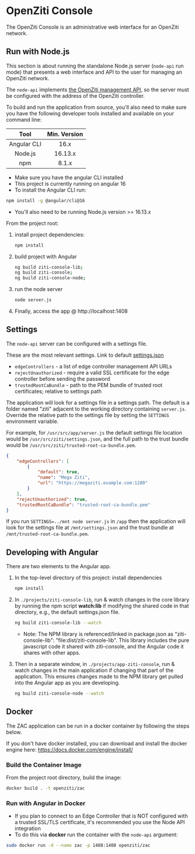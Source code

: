 
# OpenZiti Console

The OpenZiti Console is an administrative web interface for an OpenZiti network.

## Run with Node.js

This section is about running the standalone Node.js server (`node-api` run mode) that presents a web interface and API to the user for managing an OpenZiti network.

The `node-api` implements [the OpenZiti management API](https://openziti.io/docs/reference/developer/api/), so the server must be configured with the address of the OpenZiti controller.

To build and run the application from source, you'll also need to make sure you have the following developer tools installed and available on your command line:

| Tool        | Min. Version |
| :---:       | :---:        |
| Angular CLI | 16.x         |
| Node.js     | 16.13.x      |
| npm         | 8.1.x        |

* Make sure you have the angular CLI installed
* This project is currently running on angular 16
* To install the Angular CLI run:

```bash
npm install -g @angular/cli@16
```

* You'll also need to be running Node.js version >= 16.13.x

From the project root:

1. install project dependencies:

    ```bash
    npm install
    ```

1. build project with Angular

    ```bash
    ng build ziti-console-lib;
    ng build ziti-console;
    ng build ziti-console-node;
    ```

1. run the node server

    ```bash
    node server.js
    ```

1. Finally, access the app @ http://localhost:1408

## Settings

The `node-api` server can be configured with a settings file.

These are the most relevant settings. Link to default
[settings.json](./projects/ziti-console-lib/src/lib/assets/data/settings.json)

* `edgeControllers` - a list of edge controller management API URLs
* `rejectUnauthorized` - require a valid SSL certificate for the edge controller before sending the password
* `trustedRootCaBundle` - path to the PEM bundle of trusted root certificates; relative to settings path

The application will look for a settings file in a settings path. The default is a folder named "ziti" adjacent to the
working directory containing `server.js`. Override the relative path to the settings file by setting the `SETTINGS`
environment variable.

For example, for `/usr/src/app/server.js` the default settings file location would be `/usr/src/ziti/settings.json`, and
the full path to the trust bundle would be `/usr/src/ziti/trusted-root-ca-bundle.pem`.

```json
{
    "edgeControllers": [
        {
            "default": true,
            "name": "Mega Ziti",
            "url": "https://megaziti.example.com:1280"
        }
    ],
    "rejectUnauthorized": true,
    "trustedRootCaBundle": "trusted-root-ca-bundle.pem"
}
```

If you run `SETTINGS=../mnt node server.js` in `/app` then the application will look for the settings file at
`/mnt/settings.json` and the trust bundle at `/mnt/trusted-root-ca-bundle.pem`.

## Developing with Angular

There are two elements to the Angular app.

1. In the top-level directory of this project: install dependencies

    ```bash
    npm install
    ```

1. In `./projects/ziti-console-lib`, run & watch changes in the core library by running the npm script **watch:lib** if
    modifying the shared code in that directory, e.g., the default settings.json file.

    ```bash
    ng build ziti-console-lib --watch
    ```

    * Note: The NPM library is referenced/linked in package.json as "ziti-console-lib": "file:dist/ziti-console-lib".
    This library includes the pure javascript code it shared with ziti-console, and the Angular code it shares with other apps.

1. Then in a separate window, in `./projects/app-ziti-console`, run & watch changes in the main application if changing
    that part of the application. This ensures changes made to the NPM library get pulled into the Angular app as you are developing.

    ```bash
    ng build ziti-console-node --watch
    ```

## Docker

The ZAC application can be run in a docker container by following the steps below.

If you don't have docker installed, you can download and install the docker engine here: https://docs.docker.com/engine/install/

### Build the Container Image

From the project root directory, build the image:

```bash
docker build . -t openziti/zac
```

### Run with Angular in Docker

* If you plan to connect to an Edge Controller that is NOT configured with a trusted SSL/TLS certificate, it's recommended you use the Node API integration
* To do this via **docker** run the container with the `node-api` argument:

```bash
sudo docker run -d --name zac -p 1408:1408 openziti/zac
```

